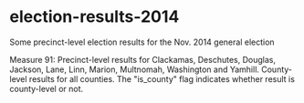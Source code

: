 # election-results-2014
Some precinct-level election results for the Nov. 2014 general election

Measure 91: Precinct-level results for Clackamas, Deschutes, Douglas, Jackson, Lane, Linn, Marion, Multnomah, Washington and Yamhill. County-level results for all counties. The "is_county" flag indicates whether result is county-level or not.

